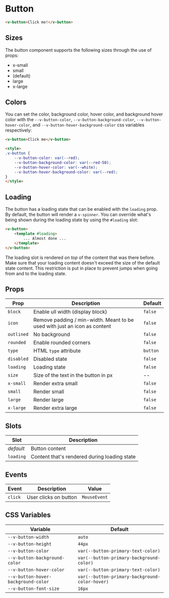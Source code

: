 # Button

```html
<v-button>Click me!</v-button>
```

## Sizes

The button component supports the following sizes through the use of props:

* x-small
* small
* (default)
* large
* x-large

## Colors

You can set the color, background color, hover color, and background hover color with the `--v-button-color`, `--v-button-background-color`, `--v-button-hover-color`, and `--v-button-hover-background-color` css variables respectively:

```html
<v-button>Click me</v-button>

<style>
.v-button {
	--v-button-color: var(--red);
	--v-button-background-color: var(--red-50);
	--v-button-hover-color: var(--white);
	--v-button-hover-background-color: var(--red);
}
</style>
```

## Loading

The button has a loading state that can be enabled with the `loading` prop. By default, the button will render a `v-spinner`. You can override what's being shown during the loading state by using the `#loading` slot:

```html
<v-button>
	<template #loading>
		... Almost done ...
	</template>
</v-button>
```

The loading slot is rendered _on top_ of the content that was there before. Make sure that your loading content doesn't exceed the size of the default state content. This restriction is put in place to prevent jumps when going from and to the loading state.

## Props

| Prop                     | Description                                                               | Default                                   |
|--------------------------|---------------------------------------------------------------------------|-------------------------------------------|
| `block`                  | Enable ull width (display block)                                          | `false`                                   |
| `icon`                   | Remove padding / min-width. Meant to be used with just an icon as content | `false`                                   |
| `outlined`               | No background                                                             | `false`                                   |
| `rounded`                | Enable rounded corners                                                    | `false`                                   |
| `type`                   | HTML `type` attribute                                                     | `button`                                  |
| `disabled`               | Disabled state                                                            | `false`                                   |
| `loading`                | Loading state                                                             | `false`                                   |
| `size`                   | Size of the text in the button in px                                      | --                                        |
| `x-small`                | Render extra small                                                        | `false`                                   |
| `small`                  | Render small                                                              | `false`                                   |
| `large`                  | Render large                                                              | `false`                                   |
| `x-large`                | Render extra large                                                        | `false`                                   |

## Slots

| Slot      | Description                                  |
|-----------|----------------------------------------------|
| _default_ | Button content |
| `loading` | Content that's rendered during loading state |

## Events

| Event   | Description           | Value        |
|---------|-----------------------|--------------|
| `click` | User clicks on button | `MouseEvent` |

## CSS Variables

| Variable                            | Default                                        |
|-------------------------------------|------------------------------------------------|
| `--v-button-width`                  | `auto`                                         |
| `--v-button-height`                 | `44px`                                         |
| `--v-button-color`                  | `var(--button-primary-text-color)`             |
| `--v-button-background-color`       | `var(--button-primary-background-color)`       |
| `--v-button-hover-color`            | `var(--button-primary-text-color)`             |
| `--v-button-hover-background-color` | `var(--button-primary-background-color-hover)` |
| `--v-button-font-size`              | `16px`                                         |
